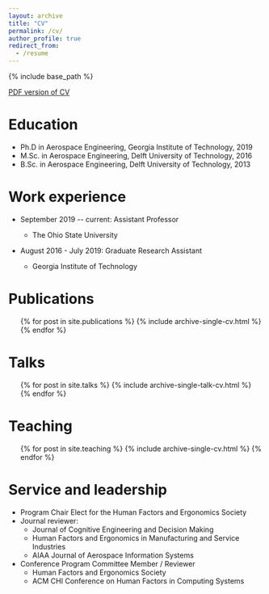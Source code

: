 ```yaml
---
layout: archive
title: "CV"
permalink: /cv/
author_profile: true
redirect_from:
  - /resume
---
```


{% include base_path %}

[PDF version of CV](https://mijtsma.github.io/files/CV_Martijn_IJtsma.pdf)

Education
======
* Ph.D in Aerospace Engineering, Georgia Institute of Technology, 2019
* M.Sc. in Aerospace Engineering, Delft University of Technology, 2016
* B.Sc. in Aerospace Engineering, Delft University of Technology, 2013

Work experience
======
* September 2019 -- current: Assistant Professor
  * The Ohio State University

* August 2016 - July 2019: Graduate Research Assistant
  * Georgia Institute of Technology

Publications
======
  <ul>{% for post in site.publications %}
    {% include archive-single-cv.html %}
  {% endfor %}</ul>
  
Talks
======
  <ul>{% for post in site.talks %}
    {% include archive-single-talk-cv.html %}
  {% endfor %}</ul>
  
Teaching
======
  <ul>{% for post in site.teaching %}
    {% include archive-single-cv.html %}
  {% endfor %}</ul>
  
Service and leadership
======
* Program Chair Elect for the Human Factors and Ergonomics Society
* Journal reviewer:
  * Journal of Cognitive Engineering and Decision Making
  * Human Factors and Ergonomics in Manufacturing and Service Industries
  * AIAA Journal of Aerospace Information Systems
* Conference Program Committee Member / Reviewer
  * Human Factors and Ergonomics Society
  * ACM CHI Conference on Human Factors in Computing Systems

